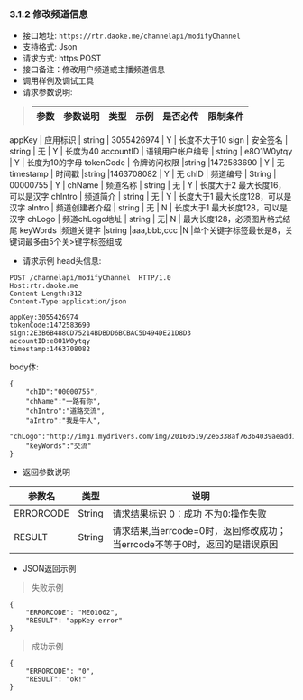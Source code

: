 
### 3.1.2 修改频道信息
* 接口地址: `https://rtr.daoke.me/channelapi/modifyChannel`
* 支持格式: Json
* 请求方式: https POST
* 接口备注：修改用户频道或主播频道信息
* 调用样例及调试工具
* 请求参数说明:

> 参数         | 参数说明    | 类型       |   示例      | 是否必传 | 限制条件
>--------------|-------------|------------|-------------|--------------|----------------
 appKey         | 应用标识    | string   | 3055426974    | Y           | 长度不大于10
 sign         | 安全签名      | string     | 无         | Y           | 长度为40
 accountID    | 语镜用户帐户编号 | string  | e8O1W0ytqy | Y           | 长度为10的字母
 tokenCode     | 令牌访问权限  |string     |1472583690 | Y          | 无
 timestamp     | 时间戳        |string     |1463708082 | Y          | 无
 chID        | 频道编号      | String    | 00000755  | Y          |
 chName   | 频道名称      | string    | 无       | Y           | 长度大于2 最大长度16，可以是汉字
 chIntro | 频道简介   | string  | 无    | Y           | 长度大于1 最大长度128，可以是汉字
 aIntro | 频道创建者介绍   | string  | 无    | N           | 长度大于1 最大长度128，可以是汉字
 chLogo   | 频道chLogo地址  | string | 无| N | 最大长度128，必须图片格式结尾
 keyWords  |频道关键字   |string |aaa,bbb,ccc |N |单个关键字标签最长是8，关键词最多由5个关>键字标签组成


* 请求示例
head头信息:

```
POST /channelapi/modifyChannel  HTTP/1.0
Host:rtr.daoke.me
Content-Length:312
Content-Type:application/json

appKey:3055426974
tokenCode:1472583690
sign:2E3B6B488CD75214BDBDD6BCBAC5D494DE21D8D3
accountID:e8O1W0ytqy
timestamp:1463708082
```
body体:
```
{
    "chID":"00000755",
    "chName":"一路有你",
    "chIntro":"道路交流",
    "aIntro":"我是牛人",
    "chLogo":"http://img1.mydrivers.com/img/20160519/2e6338af76364039aeadd114e121feb1.jpg",
    "keyWords":"交流"
}

```
* 返回参数说明

参数名    |	类型	| 说明
----------|---------|---------------------------------------
ERRORCODE |String	|请求结果标识 0：成功 不为0:操作失败
RESULT	  |String	|请求结果,当errcode=0时，返回修改成功；当errcode不等于0时，返回的是错误原因

* JSON返回示例

> 失败示例
>
```
{
    "ERRORCODE": "ME01002",
    "RESULT": "appKey error"
}
```
>成功示例
>
```
{
    "ERRORCODE": "0",
    "RESULT": "ok!"
}
```
